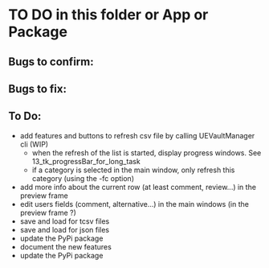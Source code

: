 # TO DO in this folder or App or Package

## Bugs to confirm:

## Bugs to fix:

## To Do:

- add features and buttons to refresh csv file by calling UEVaultManager cli (WIP)
  - when the refresh of the list is started, display progress windows. See 13_tk_progressBar_for_long_task
  - if a category is selected in the main window, only refresh this category (using the -fc option)
- add more info about the current row (at least comment, review...) in the preview frame
- edit users fields (comment, alternative...) in the main windows (in the preview frame ?)
- save and load for tcsv files
- save and load for json files
- update the PyPi package
- document the new features
- update the PyPi package
